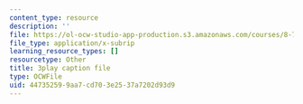 ```yaml
---
content_type: resource
description: ''
file: https://ol-ocw-studio-app-production.s3.amazonaws.com/courses/8-701-introduction-to-nuclear-and-particle-physics-fall-2020/447352599aa7cd703e2537a7202d93d9_X4Y9n_c1ej8.srt
file_type: application/x-subrip
learning_resource_types: []
resourcetype: Other
title: 3play caption file
type: OCWFile
uid: 44735259-9aa7-cd70-3e25-37a7202d93d9
---
```

